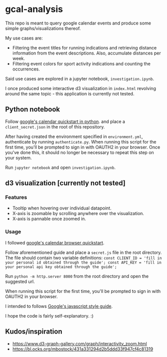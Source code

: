 # gcal-analysis

This repo is meant to query google calendar events and produce some simple graphs/visualizations thereof.

My use cases are:
 - Filtering the event titles for running indications and retrieving distance information from the event descriptions. Also, accumulate distances per week.
 - Filtering event colors for sport activity indications and counting the occurrences.

Said use cases are explored in a jupyter notebook, `investigation.ipynb`. 

I once produced some interactive d3 visualization in `index.html` revolving around the same topic - this application is currently not tested.

## Python notebook

Follow [google's calendar quickstart in python](https://developers.google.com/google-apps/calendar/quickstart/python).
and place a `client_secret.json` in the root of this repository.
 
After having created the environment specified in `environment.yml`, authenticate by running `authenticate.py`. When running this script for the first time, you'll be prompted to sign in with OAUTH2 in your browser. Once you've done this, it should no longer be necessary to repeat this step on your system.

Run `jupyter notebook` and open `investigation.ipynb`.

## d3 visualization [currently not tested]

### Features
- Tooltip when hovering over individual datapoint.
- X-axis is zoomable by scrolling anywhere over the visualization.
- X-axis is pannable once zoomed in.

### Usage

I followed [google's calendar browser quickstart](https://developers.google.com/calendar/quickstart/js).

Follow aforementioned guide and place a `secret.js` file in the root directory.
The file should contain two variable definitions:
``const CLIENT_ID = 'fill in your personal id obtained through the guide';
const API_KEY = 'fill in your personal api key obtained through the guide';``

Run `python -m http.server 8000` from the root directory and open the suggested url.

When running this script for the first time, you'll be prompted to sign in with OAUTH2 in your browser.

I intended to follows [Google's javascript style guide](https://google.github.io/styleguide/jsguide.html#naming).

I hope the code is fairly self-explanatory. :)

## Kudos/inspiration

- https://www.d3-graph-gallery.com/graph/interactivity_zoom.html
- https://bl.ocks.org/mbostock/431a331294d2b5ddd33f947cf4c81319
